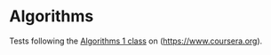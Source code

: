 Algorithms
==========

Tests following the [Algorithms 1 class](https://class.coursera.org/algs4partI-003/class) on (https://www.coursera.org).

